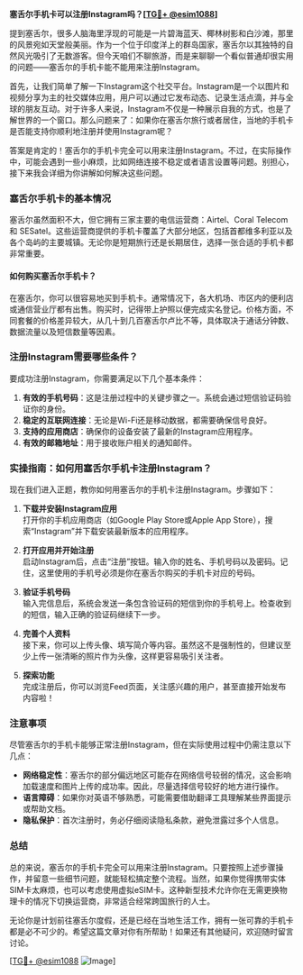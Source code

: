 **塞舌尔手机卡可以注册Instagram吗？[[TG💪+ @esim1088](https://t.me/s/esim1088)]**

提到塞舌尔，很多人脑海里浮现的可能是一片碧海蓝天、椰林树影和白沙滩，那里的风景宛如天堂般美丽。作为一个位于印度洋上的群岛国家，塞舌尔以其独特的自然风光吸引了无数游客。但今天咱们不聊旅游，而是来聊聊一个看似普通却很实用的问题——塞舌尔的手机卡能不能用来注册Instagram。

首先，让我们简单了解一下Instagram这个社交平台。Instagram是一个以图片和视频分享为主的社交媒体应用，用户可以通过它发布动态、记录生活点滴，并与全球的朋友互动。对于许多人来说，Instagram不仅是一种展示自我的方式，也是了解世界的一个窗口。那么问题来了：如果你在塞舌尔旅行或者居住，当地的手机卡是否能支持你顺利地注册并使用Instagram呢？

答案是肯定的！塞舌尔的手机卡完全可以用来注册Instagram。不过，在实际操作中，可能会遇到一些小麻烦，比如网络连接不稳定或者语言设置等问题。别担心，接下来我会详细为你讲解如何解决这些问题。

### 塞舌尔手机卡的基本情况

塞舌尔虽然面积不大，但它拥有三家主要的电信运营商：Airtel、Coral Telecom 和 SESatel。这些运营商提供的手机卡覆盖了大部分地区，包括首都维多利亚以及各个岛屿的主要城镇。无论你是短期旅行还是长期居住，选择一张合适的手机卡都非常重要。

#### 如何购买塞舌尔手机卡？
在塞舌尔，你可以很容易地买到手机卡。通常情况下，各大机场、市区内的便利店或通信营业厅都有出售。购买时，记得带上护照以便完成实名登记。价格方面，不同套餐的价格差异较大，从几十到几百塞舌尔卢比不等，具体取决于通话分钟数、数据流量以及短信数量等因素。

### 注册Instagram需要哪些条件？

要成功注册Instagram，你需要满足以下几个基本条件：

1. **有效的手机号码**：这是注册过程中的关键步骤之一。系统会通过短信验证码验证你的身份。
2. **稳定的互联网连接**：无论是Wi-Fi还是移动数据，都需要确保信号良好。
3. **支持的应用商店**：确保你的设备安装了最新的Instagram应用程序。
4. **有效的邮箱地址**：用于接收账户相关的通知邮件。

### 实操指南：如何用塞舌尔手机卡注册Instagram？

现在我们进入正题，教你如何用塞舌尔的手机卡注册Instagram。步骤如下：

1. **下载并安装Instagram应用**  
   打开你的手机应用商店（如Google Play Store或Apple App Store），搜索“Instagram”并下载安装最新版本的应用程序。

2. **打开应用并开始注册**  
   启动Instagram后，点击“注册”按钮。输入你的姓名、手机号码以及密码。记住，这里使用的手机号必须是你在塞舌尔购买的手机卡对应的号码。

3. **验证手机号码**  
   输入完信息后，系统会发送一条包含验证码的短信到你的手机号上。检查收到的短信，输入正确的验证码继续下一步。

4. **完善个人资料**  
   接下来，你可以上传头像、填写简介等内容。虽然这不是强制性的，但建议至少上传一张清晰的照片作为头像，这样更容易吸引关注者。

5. **探索功能**  
   完成注册后，你可以浏览Feed页面，关注感兴趣的用户，甚至直接开始发布内容啦！

### 注意事项

尽管塞舌尔的手机卡能够正常注册Instagram，但在实际使用过程中仍需注意以下几点：

- **网络稳定性**：塞舌尔的部分偏远地区可能存在网络信号较弱的情况，这会影响加载速度和图片上传的成功率。因此，尽量选择信号较好的地方进行操作。
- **语言障碍**：如果你对英语不够熟悉，可能需要借助翻译工具理解某些界面提示或帮助文档。
- **隐私保护**：首次注册时，务必仔细阅读隐私条款，避免泄露过多个人信息。

### 总结

总的来说，塞舌尔的手机卡完全可以用来注册Instagram。只要按照上述步骤操作，并留意一些细节问题，就能轻松搞定整个流程。当然，如果你觉得携带实体SIM卡太麻烦，也可以考虑使用虚拟eSIM卡。这种新型技术允许你在无需更换物理卡的情况下切换运营商，非常适合经常跨国旅行的人士。

无论你是计划前往塞舌尔度假，还是已经在当地生活工作，拥有一张可靠的手机卡都是必不可少的。希望这篇文章对你有所帮助！如果还有其他疑问，欢迎随时留言讨论。

[[TG💪+ @esim1088](https://t.me/s/esim1088) ![Image](https://i.postimg.cc/4NQfJmqS/Snipaste-2025-05-13-00-14-12.png)]